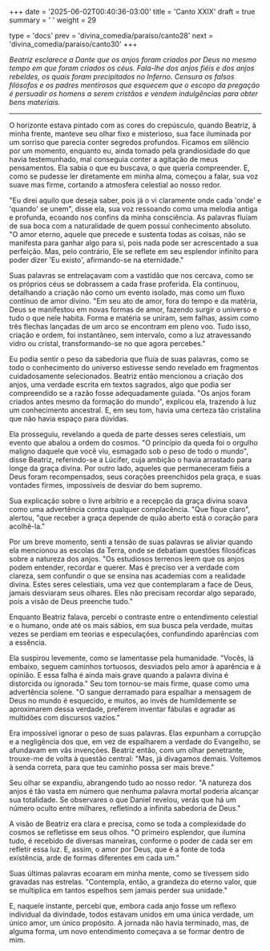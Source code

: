 +++
date = '2025-06-02T00:40:36-03:00'
title = 'Canto XXIX'
draft = true
summary = ' '
weight = 29

type = 'docs'
prev = 'divina_comedia/paraiso/canto28'
next = 'divina_comedia/paraiso/canto30'
+++

_Beatriz esclarece a Dante que os anjos foram criados por Deus no mesmo tempo em que foram criados os céus. Fala-lhe dos anjos fiéis e dos anjos rebeldes, os quais foram precipitados no Inferno. Censura os falsos filósofos e os padres mentirosos que esquecem que o escopo da pregação é persuadir os homens a serem cristãos e vendem indulgências para obter bens materiais._

---

O horizonte estava pintado com as cores do crepúsculo, quando Beatriz, à minha frente, manteve seu olhar fixo e misterioso, sua face iluminada por um sorriso que parecia conter segredos profundos. Ficamos em silêncio por um momento, enquanto eu, ainda tomado pela grandiosidade do que havia testemunhado, mal conseguia conter a agitação de meus pensamentos. Ela sabia o que eu buscava, o que queria compreender. E, como se pudesse ler diretamente em minha alma, começou a falar, sua voz suave mas firme, cortando a atmosfera celestial ao nosso redor.

"Eu direi aquilo que deseja saber, pois já o vi claramente onde cada 'onde' e 'quando' se unem", disse ela, sua voz ressoando como uma melodia antiga e profunda, ecoando nos confins da minha consciência. As palavras fluíam de sua boca com a naturalidade de quem possui conhecimento absoluto. "O amor eterno, aquele que precede e sustenta todas as coisas, não se manifesta para ganhar algo para si, pois nada pode ser acrescentado a sua perfeição. Mas, pelo contrário, Ele se reflete em seu esplendor infinito para poder dizer 'Eu existo', afirmando-se na eternidade."

Suas palavras se entrelaçavam com a vastidão que nos cercava, como se os próprios céus se dobrassem a cada frase proferida. Ela continuou, detalhando a criação não como um evento isolado, mas como um fluxo contínuo de amor divino. "Em seu ato de amor, fora do tempo e da matéria, Deus se manifestou em novas formas de amor, fazendo surgir o universo e tudo o que nele habita. Forma e matéria se uniram, sem falhas, assim como três flechas lançadas de um arco se encontram em pleno voo. Tudo isso, criação e ordem, foi instantâneo, sem intervalo, como a luz atravessando vidro ou cristal, transformando-se no que agora percebes."

Eu podia sentir o peso da sabedoria que fluía de suas palavras, como se todo o conhecimento do universo estivesse sendo revelado em fragmentos cuidadosamente selecionados. Beatriz então mencionou a criação dos anjos, uma verdade escrita em textos sagrados, algo que podia ser compreendido se a razão fosse adequadamente guiada. "Os anjos foram criados antes mesmo da formação do mundo", explicou ela, trazendo à luz um conhecimento ancestral. E, em seu tom, havia uma certeza tão cristalina que não havia espaço para dúvidas.

Ela prosseguiu, revelando a queda de parte desses seres celestiais, um evento que abalou a ordem do cosmos. "O princípio da queda foi o orgulho maligno daquele que você viu, esmagado sob o peso de todo o mundo", disse Beatriz, referindo-se a Lúcifer, cuja ambição o havia arrastado para longe da graça divina. Por outro lado, aqueles que permaneceram fiéis a Deus foram recompensados, seus corações preenchidos pela graça, e suas vontades firmes, impossíveis de desviar do bem supremo.

Sua explicação sobre o livre arbítrio e a recepção da graça divina soava como uma advertência contra qualquer complacência. "Que fique claro", alertou, "que receber a graça depende de quão aberto está o coração para acolhê-la."

Por um breve momento, senti a tensão de suas palavras se aliviar quando ela mencionou as escolas da Terra, onde se debatiam questões filosóficas sobre a natureza dos anjos. "Os estudiosos terrenos leem que os anjos podem entender, recordar e querer. Mas é preciso ver a verdade com clareza, sem confundir o que se ensina nas academias com a realidade divina. Estes seres celestiais, uma vez que contemplaram a face de Deus, jamais desviaram seus olhares. Eles não precisam recordar algo separado, pois a visão de Deus preenche tudo."

Enquanto Beatriz falava, percebi o contraste entre o entendimento celestial e o humano, onde até os mais sábios, em sua busca pela verdade, muitas vezes se perdiam em teorias e especulações, confundindo aparências com a essência.

Ela suspirou levemente, como se lamentasse pela humanidade. "Vocês, lá embaixo, seguem caminhos tortuosos, desviados pelo amor à aparência e à opinião. E essa falha é ainda mais grave quando a palavra divina é distorcida ou ignorada." Seu tom tornou-se mais firme, quase como uma advertência solene. "O sangue derramado para espalhar a mensagem de Deus no mundo é esquecido, e muitos, ao invés de humildemente se aproximarem dessa verdade, preferem inventar fábulas e agradar as multidões com discursos vazios."

Era impossível ignorar o peso de suas palavras. Elas expunham a corrupção e a negligência dos que, em vez de espalharem a verdade do Evangelho, se afundavam em vãs invenções. Beatriz então, com um olhar penetrante, trouxe-me de volta à questão central: "Mas, já divagamos demais. Voltemos à senda correta, para que teu caminho possa ser mais breve."

Seu olhar se expandiu, abrangendo tudo ao nosso redor. "A natureza dos anjos é tão vasta em número que nenhuma palavra mortal poderia alcançar sua totalidade. Se observares o que Daniel revelou, verás que há um número oculto entre milhares, refletindo a infinita sabedoria de Deus."

A visão de Beatriz era clara e precisa, como se toda a complexidade do cosmos se refletisse em seus olhos. "O primeiro esplendor, que ilumina tudo, é recebido de diversas maneiras, conforme o poder de cada ser em refletir essa luz. E, assim, o amor por Deus, que é a fonte de toda existência, arde de formas diferentes em cada um."

Suas últimas palavras ecoaram em minha mente, como se tivessem sido gravadas nas estrelas. "Contempla, então, a grandeza do eterno valor, que se multiplica em tantos espelhos sem jamais perder sua unidade."

E, naquele instante, percebi que, embora cada anjo fosse um reflexo individual da divindade, todos estavam unidos em uma única verdade, um único amor, um único propósito. A jornada não havia terminado, mas, de alguma forma, um novo entendimento começava a se formar dentro de mim.